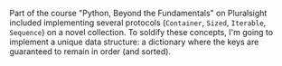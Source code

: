 Part of the course "Python, Beyond the Fundamentals" on Pluralsight included implementing several protocols (`Container`, `Sized`, `Iterable`, `Sequence`) on a novel collection. To soldify these concepts, I'm going to implement a unique data structure: a dictionary where the keys are guaranteed to remain in order (and sorted).
